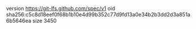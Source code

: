 version https://git-lfs.github.com/spec/v1
oid sha256:c5c8d18eef0f68b1b10e4d99b352c77d9fd13a0e34b2b3dd2d3a851a6b5646ea
size 3450
